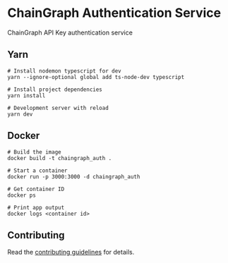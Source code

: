 # ChainGraph Authentication Service

ChainGraph API Key authentication service

## Yarn

```
# Install nodemon typescript for dev
yarn --ignore-optional global add ts-node-dev typescript

# Install project dependencies
yarn install

# Development server with reload
yarn dev

```

## Docker

```
# Build the image
docker build -t chaingraph_auth .

# Start a container
docker run -p 3000:3000 -d chaingraph_auth

# Get container ID
docker ps

# Print app output
docker logs <container id>
```

## Contributing

Read the [contributing guidelines](https://docs.chaingraph.io/contributing) for details.
